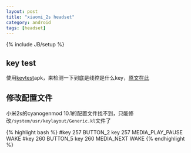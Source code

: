 ```yaml
---
layout: post
title: "xiaomi_2s headset"
category: android
tags: [headset]
---
```

{% include JB/setup %}

## key test ##

使用[keytest](https://github.com/chrisboyle/keytest/downloads)apk，来检测一下到底是线控是什么key，[原文在此](http://forum.xda-developers.com/nexus-4/general/guide-headset-controls-t1997277)

## 修改配置文件 ##
小米2s的cyanogenmod 10.1的配置文件找不到，只能修改`/system/usr/keylayout/Generic.kl`文件了


{% highlight bash %}
#key 257   BUTTON_2
key 257   MEDIA_PLAY_PAUSE        WAKE
#key 260   BUTTON_5
key 260   MEDIA_NEXT    WAKE
{% endhighlight %}
